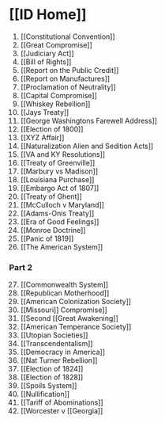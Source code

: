 # [[ID Home]]

1. [[Constitutional Convention]]
2. [[Great Compromise]]
3. [[Judiciary Act]]
4. [[Bill of Rights]]
5. [[Report on the Public Credit]]
6. [[Report on Manufactures]]
7. [[Proclamation of Neutrality]]
8. [[Capital Compromise]]
9. [[Whiskey Rebellion]]
10. [[Jays Treaty]]
11. [[George Washingtons Farewell Address]]
12. [[Election of 1800]]
13. [[XYZ Affair]]
14. [[Naturalization Alien and Sedition Acts]]
15. [[VA and KY Resolutions]]
16. [[Treaty of Greenville]]
17. [[Marbury vs Madison]]
18. [[Louisiana Purchase]]
19. [[Embargo Act of 1807]]
20. [[Treaty of Ghent]]
21. [[McCulloch v Maryland]]
22. [[Adams-Onis Treaty]]
23. [[Era of Good Feelings]]
24. [[Monroe Doctrine]]
25. [[Panic of 1819]]
26. [[The American System]]
### Part 2
27. [[Commonwealth System]]
28. [[Republican Motherhood]]
29. [[American Colonization Society]]
30. [[Missouri]] Compromise]]
31. [[Second [[Great Awakening]]
32. [[American Temperance Society]]
33. [[Utopian Societies]]
34. [[Transcendentalism]]
35. [[Democracy in America]]
36. [[Nat Turner Rebellion]]
37. [[Election of 1824]]
38. [[Election of 1828]]
39. [[Spoils System]]
40. [[Nullification]]
41. [[Tariff of Abominations]]
42. [[Worcester v [[Georgia]]